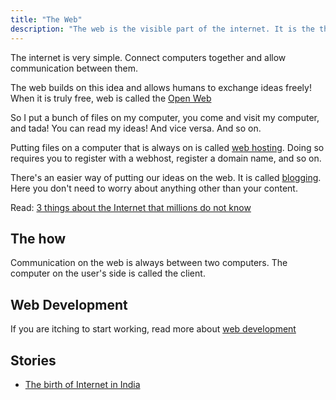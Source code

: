 ```yaml
---
title: "The Web"
description: "The web is the visible part of the internet. It is the thing that makes life on earth pleasurable"
---
```

The internet is very simple. Connect computers together and allow communication between them.

The web builds on this idea and allows humans to exchange ideas freely! When it is truly free, web is called the [Open Web](../open-web/)

So I put a bunch of files on my computer, you come and visit my computer, and tada! You can read my ideas! And vice versa. And so on.

Putting files on a computer that is always on is called [web hosting](../webhosting/). Doing so requires you to register with a webhost, register a domain name, and so on.

There's an easier way of putting our ideas on the web. It is called [blogging](../blogging/). Here you don't need to worry about anything other than your content.

Read: [3 things about the Internet that millions do not know](../3-things-internet/)

## The how ##

Communication on the web is always between two computers. The computer on the user's side is called the client.

## Web Development ##
If you are itching to start working, read more about [web development](../web-development/)

## Stories ##

* [The birth of Internet in India](http://www.livemint.com/Industry/R3kgewhIhKscbiELV1sHZM/The-birth-of-the-Internet-in-India.html)
